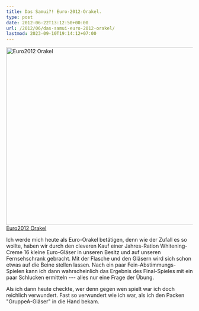 ```yaml
---
title: Das Samui?! Euro-2012-Orakel.
type: post
date: 2012-06-22T13:12:50+00:00
url: /2012/06/das-samui-euro-2012-orakel/
lastmod: 2023-09-10T19:14:12+07:00
---
```

<div class="media photo image flickr">
  <a href="http://www.flickr.com/photos/schreibblogade/7419652434/" title="Euro2012 Orakel by Patrick Kollitsch, on Flickr"><img src="//farm8.staticflickr.com/7138/7419652434_06789c1793_z.jpg" width="640" height="480" alt="Euro2012 Orakel" /><span>Euro2012 Orakel</span></a>
</div>

Ich werde mich heute als Euro-Orakel betätigen, denn wie der Zufall es so wollte, haben wir durch den cleveren Kauf einer Jahres-Ration Whitening-Creme 16 kleine Euro-Gläser in unseren Besitz und auf unseren Fernsehschrank gebracht. Mit der Flasche und den Gläsern wird sich schon etwas auf die Beine stellen lassen. Nach ein paar Fein-Abstimmungs-Spielen kann ich dann wahrscheinlich das Ergebnis des Final-Spieles mit ein paar Schlucken ermitteln --- alles nur eine Frage der Übung.

Als ich dann heute checkte, wer denn gegen wen spielt war ich doch reichlich verwundert. Fast so verwundert wie ich war, als ich den Packen "GruppeA-Gläser" in die Hand bekam.
